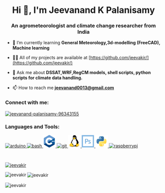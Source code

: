 <h1 align="center">Hi 👋, I'm Jeevanand K Palanisamy</h1>
<h3 align="center">An agrometeorologist and climate change researcher from India</h3>


- 🌱 I’m currently learning **General Meteorology,3d-modelling (FreeCAD), Machine learning**

- 👨‍💻 All of my projects are available at [https://github.com/jeevakir/](https://github.com/jeevakir/)

- 💬 Ask me about **DSSAT,WRF,RegCM models, shell scripts, python scripts for climate data handling.**

- 📫 How to reach me **jeevanand0013@gmail.com**

<h3 align="left">Connect with me:</h3>
<p align="left">
<a href="https://linkedin.com/in/jeevanand-palanisamy-96343155" target="blank"><img align="center" src="https://raw.githubusercontent.com/rahuldkjain/github-profile-readme-generator/master/src/images/icons/Social/linked-in-alt.svg" alt="jeevanand-palanisamy-96343155" height="30" width="40" /></a>
</p>

<h3 align="left">Languages and Tools:</h3>
<p align="left"> <a href="https://www.arduino.cc/" target="_blank" rel="noreferrer"> <img src="https://cdn.worldvectorlogo.com/logos/arduino-1.svg" alt="arduino" width="40" height="40"/> </a> <a href="https://www.gnu.org/software/bash/" target="_blank" rel="noreferrer"> <img src="https://www.vectorlogo.zone/logos/gnu_bash/gnu_bash-icon.svg" alt="bash" width="40" height="40"/> </a> <a href="https://www.w3schools.com/cpp/" target="_blank" rel="noreferrer"> <img src="https://raw.githubusercontent.com/devicons/devicon/master/icons/cplusplus/cplusplus-original.svg" alt="cplusplus" width="40" height="40"/> </a> <a href="https://git-scm.com/" target="_blank" rel="noreferrer"> <img src="https://www.vectorlogo.zone/logos/git-scm/git-scm-icon.svg" alt="git" width="40" height="40"/> </a> <a href="https://www.linux.org/" target="_blank" rel="noreferrer"> <img src="https://raw.githubusercontent.com/devicons/devicon/master/icons/linux/linux-original.svg" alt="linux" width="40" height="40"/> </a> <a href="https://www.photoshop.com/en" target="_blank" rel="noreferrer"> <img src="https://raw.githubusercontent.com/devicons/devicon/master/icons/photoshop/photoshop-line.svg" alt="photoshop" width="40" height="40"/> </a> <a href="https://www.python.org" target="_blank" rel="noreferrer"> <img src="https://raw.githubusercontent.com/devicons/devicon/master/icons/python/python-original.svg" alt="python" width="40" height="40"/> </a> <a href="https://www.raspberrypi.org" target="_blank" rel="noreferrer"> <img src="https://www.raspberrypi.com/app/uploads/2022/02/COLOUR-Raspberry-Pi-Symbol-Registered.png" alt="raspberrypi" width="40" height="40" </a> </p>
<br />

<p align="left"> <a href="https://github.com/ryo-ma/github-profile-trophy"><img src="https://github-profile-trophy.vercel.app/?username=jeevakir" alt="jeevakir" /></a> </p>
<p><img align="left" src="https://github-readme-stats.vercel.app/api/top-langs?username=jeevakir&show_icons=true&locale=en&layout=compact" alt="jeevakir" /></p>

<p>&nbsp;<img align="center" src="https://github-readme-stats.vercel.app/api?username=jeevakir&show_icons=true&locale=en" alt="jeevakir" /></p>

<p><img align="center" src="https://github-readme-streak-stats.herokuapp.com/?user=jeevakir&" alt="jeevakir" /></p>

